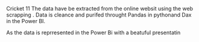 Cricket 11 
The data have be extracted from the online websit using the web scrapping . Data is cleance and purifed throught Pandas in pythonand Dax in the Power BI.

As the data is reprresented in the Power Bi with a beatuful presentatin
